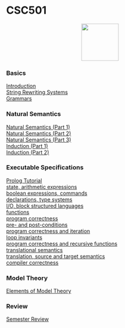 # CSC501

<center>
<img src="https://raw.githubusercontent.com/lutzhamel/CSC501/main/notes/images/hokusai.jpg"
  width="100" height="100">
</center>

### Basics

[Introduction](https://github.com/lutzhamel/CSC501/blob/main/notes/csc501-ln001.pdf)<br>
[String Rewriting Systems](https://github.com/lutzhamel/CSC501/blob/main/notes/csc501-ln002.pdf)<br>
[Grammars](https://github.com/lutzhamel/CSC501/blob/main/notes/csc501-ln003.pdf)<br>

### Natural Semantics

[Natural Semantics (Part 1)](https://github.com/lutzhamel/CSC501/blob/main/notes/csc501-ln004.pdf)<br>
[Natural Semantics (Part 2)](https://github.com/lutzhamel/CSC501/blob/main/notes/csc501-ln005.pdf)<br>
[Natural Semantics (Part 3)](https://github.com/lutzhamel/CSC501/blob/main/notes/csc501-ln006.pdf)<br>
[Induction (Part 1)](https://github.com/lutzhamel/CSC501/blob/main/notes/csc501-ln007.pdf)<br>
[Induction (Part 2)](https://github.com/lutzhamel/CSC501/blob/main/notes/csc501-ln008.pdf)<br>

### Executable Specifications

[Prolog Tutorial](https://github.com/lutzhamel/CSC501/blob/main/notes/prolog-tutorial.pdf)<br>
[state, arithmetic expressions](https://github.com/lutzhamel/CSC501/blob/main/notes/csc501-ln009.pdf)<br>
[boolean expressions, commands](https://github.com/lutzhamel/CSC501/blob/main/notes/csc501-ln010.pdf)<br>
[declarations, type systems](https://github.com/lutzhamel/CSC501/blob/main/notes/csc501-ln011.pdf)<br>
[I/O, block structured languages](https://github.com/lutzhamel/CSC501/blob/main/notes/csc501-ln012.pdf)<br>
[functions](https://github.com/lutzhamel/CSC501/blob/main/notes/csc501-ln013.pdf)<br>
[program correctness](https://github.com/lutzhamel/CSC501/blob/main/notes/csc501-ln014.pdf)<br>
[pre- and post-conditions](https://github.com/lutzhamel/CSC501/blob/main/notes/csc501-ln015.pdf)<br>
[program correctness and iteration](https://github.com/lutzhamel/CSC501/blob/main/notes/csc501-ln016.pdf)<br>
[loop invariants](https://github.com/lutzhamel/CSC501/blob/main/notes/csc501-ln017.pdf)<br>
[program correctness and recursive functions](https://github.com/lutzhamel/CSC501/blob/main/notes/csc501-ln018.pdf)<br>
[translational semantics](https://github.com/lutzhamel/CSC501/blob/main/notes/csc501-ln019.pdf)<br>
[translation, source and target semantics](https://github.com/lutzhamel/CSC501/blob/main/notes/csc501-ln020.pdf)<br>
[compiler correctness](https://github.com/lutzhamel/CSC501/blob/main/notes/csc501-ln021.pdf)<br>

### Model Theory

[Elements of Model Theory](https://github.com/lutzhamel/CSC501/blob/main/notes/csc501-ln022.pdf)<br>

### Review

[Semester Review](https://github.com/lutzhamel/CSC501/blob/main/notes/semester-review.pdf)<br>
